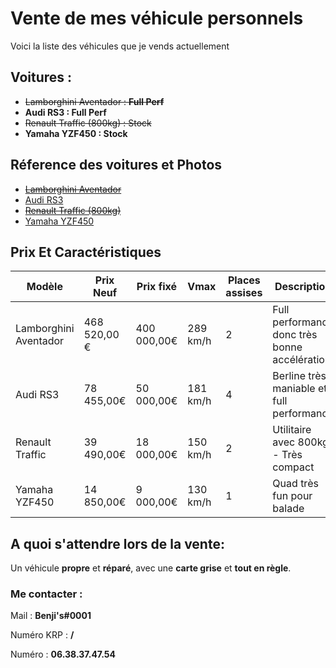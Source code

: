 
# Vente de mes véhicule personnels

Voici la liste des véhicules que je vends actuellement



## Voitures :

- ~~Lamborghini Aventador : __Full Perf__~~
- **Audi RS3 : __Full Perf__**
- ~~Renault Traffic (800kg) : Stock~~
- **Yamaha YZF450 : Stock**


## Réference des voitures et Photos
 - [~~Lamborghini Aventador~~](https://poupimimouneauto.wixsite.com/concesskrp/product-page/urus)
 - [Audi RS3](https://poupimimouneauto.wixsite.com/concesskrp/product-page/rs3)
 - [~~Renault Traffic (800kg)~~](https://poupimimouneauto.wixsite.com/concesskrp/product-page/traffic)
  - [Yamaha YZF450](https://poupimimouneauto.wixsite.com/concesskrp/product-page/yamaha-yz-450)

## Prix Et Caractéristiques


| Modèle               | Prix Neuf     | Prix fixé   | Vmax    | Places assises | Description                                 | Disponibilité |
|----------------------|---------------|-------------|---------|----------------|---------------------------------------------|---------------|
| Lamborghini Aventador| 468 520,00 € | 400 000,00€ | 289 km/h | 2              | Full performance donc très bonne accélération | ❌           |
| Audi RS3             | 78 455,00€    | 50 000,00€   | 181 km/h | 4              | Berline très maniable et full performance    | ✔️           |
| Renault Traffic      | 39 490,00€    | 18 000,00€   | 150 km/h | 2              | Utilitaire avec 800kg - Très compact        | ❌           |
| Yamaha YZF450        | 14 850,00€    | 9 000,00€    | 130 km/h | 1              | Quad très fun pour balade                    | ✔️           |




## A quoi s'attendre lors de la vente:
 
Un véhicule **propre** et **réparé**, avec une **carte grise** et **tout en règle**.

### Me contacter :
Mail : **Benji's#0001**

Numéro KRP : **/**

Numéro : **06.38.37.47.54**
